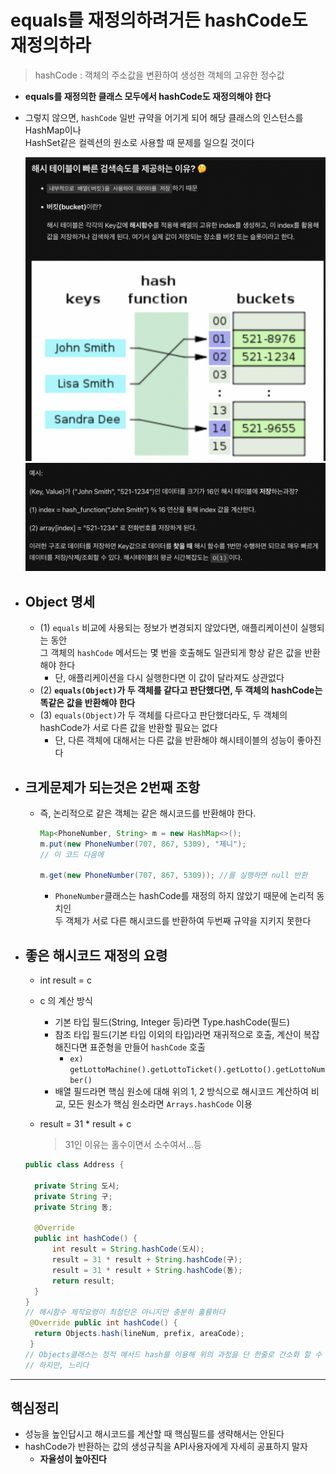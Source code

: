 # equals를 재정의하려거든 hashCode도 재정의하라
> hashCode : 객체의 주소값을 변환하여 생성한 객체의 고유한 정수값
- **equals를 재정의한 클래스 모두에서 hashCode도 재정의해야 한다**
- 그렇지 않으면, `hashCode` 일반 규약을 어기게 되어 해당 클래스의 인스턴스를 HashMap이나<br> HashSet같은 컬렉션의 원소로 사용할 때 문제를 일으킬 것이다

  <img src = "1.png">

  <img src = "2.png">

- ## Object 명세
  - (1) `equals` 비교에 사용되는 정보가 변경되지 않았다면, 애플리케이션이 실행되는 동안 <br>그 객체의 `hashCode` 메서드는 몇 번을 호출해도 일관되게 항상 같은 값을 반환해야 한다
    - 단, 애플리케이션을 다시 실행한다면 이 값이 달라져도 상관없다
  - (2) **`equals(Object)`가 두 객체를 같다고 판단했다면, 두 객체의 hashCode는 똑같은 값을 반환해야 한다**
  - (3) `equals(Object)`가 두 객체를 다르다고 판단했더라도, 두 객체의 hashCode가 서로 다른 값을 반환할 필요는 없다
    - 단, 다른 객체에 대해서는 다른 값을 반환해야 해시테이블의 성능이 좋아진다

- ## 크게문제가 되는것은 2번째 조항
  - 즉, 논리적으로 같은 객체는 같은 해시코드를 반환해야 한다.
    ``` java
    Map<PhoneNumber, String> m = new HashMap<>();
    m.put(new PhoneNumber(707, 867, 5309), "제니");
    // 이 코드 다음에 

    m.get(new PhoneNumber(707, 867, 5309)); //를 실행하면 null 반환
    ```
    - `PhoneNumber`클래스는 hashCode를 재정의 하지 않았기 때문에 논리적 동치인<br> 두 객체가 서로 다른 해시코드를 반환하여 두번째 규약을 지키지 못한다

- ## 좋은 해시코드 재정의 요령
  - int result = c
  - c 의 계산 방식
    - 기본 타입 필드(String, Integer 등)라면 Type.hashCode(필드)
    - 참조 타입 필드(기본 타입 이외의 타입)라면 재귀적으로 호출, 계산이 복잡해진다면 표준형을 만들어 `hashCode` 호출
      - `ex) getLottoMachine().getLottoTicket().getLotto().getLottoNumber()`
    - 배열 필드라면 핵심 원소에 대해 위의 1, 2 방식으로 해시코드 계산하여 비교, 모든 원소가 핵심 원소라면 `Arrays.hashCode` 이용

  - result = 31 * result + c 
    > 31인 이유는 홀수이면서 소수여서...등

  ``` java
  public class Address {
    
    private String 도시;
    private String 구;
    private String 동;
    
    @Override
    public int hashCode() {
        int result = String.hashCode(도시);
        result = 31 * result + String.hashCode(구);
        result = 31 * result + String.hashCode(동);
        return result;
    }
  }
  // 해시함수 제작요령이 최첨단은 아니지만 충분히 훌륭하다
   @Override public int hashCode() {
    return Objects.hash(lineNum, prefix, areaCode);
   }
  // Objects클래스는 정적 메서드 hash를 이용해 위의 과정을 단 한줄로 간소화 할 수 있다
  // 하지만, 느리다
  ```

-------------
## 핵심정리
- 성능을 높인답시고 해시코드를 계산할 때 핵심필드를 생략해서는 안된다
- hashCode가 반환하는 값의 생성규칙을 API사용자에게 자세히 공표하지 말자
  - **자율성이 높아진다**